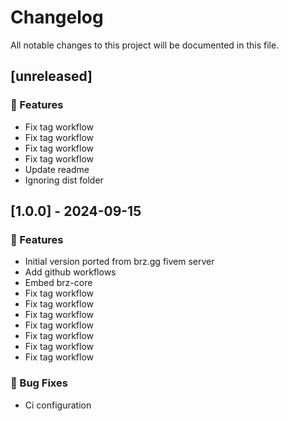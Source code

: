 # Changelog

All notable changes to this project will be documented in this file.

## [unreleased]

### 🚀 Features

- Fix tag workflow
- Fix tag workflow
- Fix tag workflow
- Fix tag workflow
- Update readme
- Ignoring dist folder

## [1.0.0] - 2024-09-15

### 🚀 Features

- Initial version ported from brz.gg fivem server
- Add github workflows
- Embed brz-core
- Fix tag workflow
- Fix tag workflow
- Fix tag workflow
- Fix tag workflow
- Fix tag workflow
- Fix tag workflow
- Fix tag workflow

### 🐛 Bug Fixes

- Ci configuration

<!-- generated by git-cliff -->
